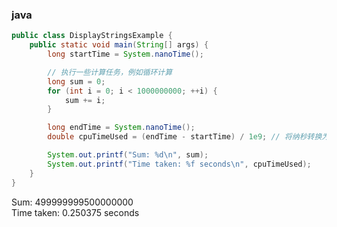 



### java

```java
public class DisplayStringsExample {
    public static void main(String[] args) {
        long startTime = System.nanoTime();

        // 执行一些计算任务，例如循环计算
        long sum = 0;
        for (int i = 0; i < 1000000000; ++i) {
            sum += i;
        }

        long endTime = System.nanoTime();
        double cpuTimeUsed = (endTime - startTime) / 1e9; // 将纳秒转换为秒

        System.out.printf("Sum: %d\n", sum);
        System.out.printf("Time taken: %f seconds\n", cpuTimeUsed);
    }
}
```

Sum: 499999999500000000     
Time taken: 0.250375 seconds


















